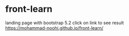 # front-learn
landing page with bootstrap 5.2
click on link to see result 
https://mohammad-noohi.github.io/front-learn/
